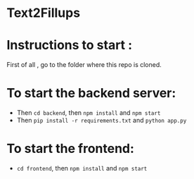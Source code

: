 # Text2Fillups
# Instructions to start :
First of all , go to the folder where this repo is cloned.
# To start the backend server:
- Then `cd backend`, then `npm install` and `npm start`
- Then `pip install -r requirements.txt` and `python app.py`
# To start the frontend:
- `cd frontend`, then `npm install` and `npm start`
